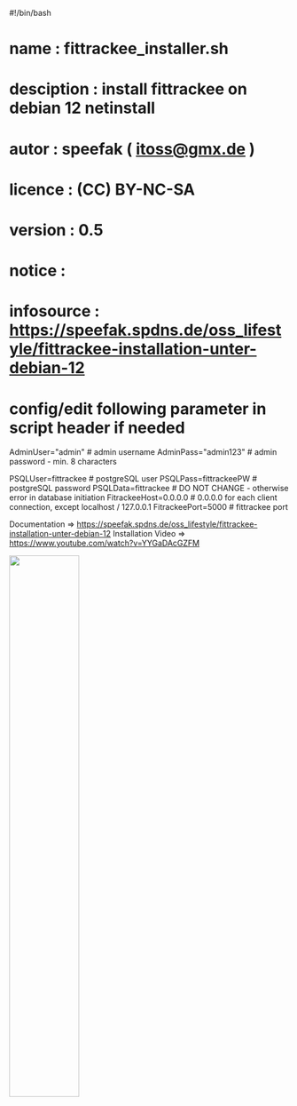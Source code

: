 #!/bin/bash
# name          : fittrackee_installer.sh
# desciption    : install fittrackee on debian 12 netinstall 
# autor         : speefak ( itoss@gmx.de )
# licence       : (CC) BY-NC-SA
# version 	: 0.5
# notice 	:
# infosource	: https://speefak.spdns.de/oss_lifestyle/fittrackee-installation-unter-debian-12
#

# config/edit following parameter in script header if needed

 AdminUser="admin"					# admin username
 AdminPass="admin123"					# admin password - min. 8 characters

 PSQLUser=fittrackee					# postgreSQL user
 PSQLPass=fittrackeePW					# postgreSQL password
 PSQLData=fittrackee					# DO NOT CHANGE - otherwise error in database initiation 
 FitrackeeHost=0.0.0.0					# 0.0.0.0 for each client connection, except localhost / 127.0.0.1
 FitrackeePort=5000					# fittrackee port 


Documentation => https://speefak.spdns.de/oss_lifestyle/fittrackee-installation-unter-debian-12
Installation Video => https://www.youtube.com/watch?v=YYGaDAcGZFM


[<img src="https://i.ytimg.com/vi/Hc79sDi3f0U/maxresdefault.jpg" width="50%">](https://www.youtube.com/watch?v=Hc79sDi3f0U "Now in Android: 55")
